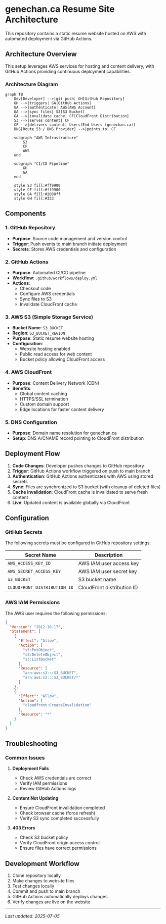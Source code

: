 # genechan.ca Resume Site Architecture

This repository contains a static resume website hosted on AWS with automated deployment via GitHub Actions.

## Architecture Overview

This setup leverages AWS services for hosting and content delivery, with GitHub Actions providing continuous deployment capabilities.

### Architecture Diagram

```mermaid
graph TB
    Dev[Developer] -->|git push| GH[GitHub Repository]
    GH -->|triggers| GA[GitHub Actions]
    GA -->|authenticate| AWS[AWS Account]
    GA -->|sync files| S3[S3 Bucket]
    GA -->|invalidate cache| CF[CloudFront Distribution]
    S3 -->|serves content| CF
    CF -->|delivers content| Users[End Users (genechan.ca)]
    DNS[Route 53 / DNS Provider] -->|points to| CF
    
    subgraph "AWS Infrastructure"
        S3
        CF
        AWS
    end
    
    subgraph "CI/CD Pipeline"
        GH
        GA
    end
    
    style S3 fill:#ff9900
    style CF fill:#ff9900
    style GA fill:#2088ff
    style GH fill:#333
```

## Components

### 1. GitHub Repository
- **Purpose**: Source code management and version control
- **Trigger**: Push events to main branch initiate deployment
- **Secrets**: Stores AWS credentials and configuration

### 2. GitHub Actions
- **Purpose**: Automated CI/CD pipeline
- **Workflow**: `.github/workflows/deploy.yml`
- **Actions**:
  - Checkout code
  - Configure AWS credentials
  - Sync files to S3
  - Invalidate CloudFront cache

### 3. AWS S3 (Simple Storage Service)
- **Bucket Name**: `S3_BUCKET`
- **Region**: `S3_BUCKET_REGION`
- **Purpose**: Static resume website hosting
- **Configuration**:
  - Website hosting enabled
  - Public read access for web content
  - Bucket policy allowing CloudFront access

### 4. AWS CloudFront
- **Purpose**: Content Delivery Network (CDN)
- **Benefits**:
  - Global content caching
  - HTTPS/SSL termination
  - Custom domain support
  - Edge locations for faster content delivery

### 5. DNS Configuration
- **Purpose**: Domain name resolution for genechan.ca
- **Setup**: DNS A/CNAME record pointing to CloudFront distribution

## Deployment Flow

1. **Code Changes**: Developer pushes changes to GitHub repository
2. **Trigger**: GitHub Actions workflow triggered on push to main branch
3. **Authentication**: GitHub Actions authenticates with AWS using stored secrets
4. **Sync**: Files are synchronized to S3 bucket (with cleanup of deleted files)
5. **Cache Invalidation**: CloudFront cache is invalidated to serve fresh content
6. **Live**: Updated content is available globally via CloudFront

## Configuration

### GitHub Secrets
The following secrets must be configured in GitHub repository settings:

| Secret Name | Description |
|-------------|-------------|
| `AWS_ACCESS_KEY_ID` | AWS IAM user access key |
| `AWS_SECRET_ACCESS_KEY` | AWS IAM user secret key |
| `S3_BUCKET` | S3 bucket name |
| `CLOUDFRONT_DISTRIBUTION_ID` | CloudFront distribution ID |

### AWS IAM Permissions
The AWS user requires the following permissions:

```json
{
  "Version": "2012-10-17",
  "Statement": [
    {
      "Effect": "Allow",
      "Action": [
        "s3:PutObject",
        "s3:DeleteObject",
        "s3:ListBucket"
      ],
      "Resource": [
        "arn:aws:s3:::S3_BUCKET",
        "arn:aws:s3:::S3_BUCKET/*"
      ]
    },
    {
      "Effect": "Allow",
      "Action": [
        "cloudfront:CreateInvalidation"
      ],
      "Resource": "*"
    }
  ]
}
```


## Troubleshooting

### Common Issues

1. **Deployment Fails**
   - Check AWS credentials are correct
   - Verify IAM permissions
   - Review GitHub Actions logs

2. **Content Not Updating**
   - Ensure CloudFront invalidation completed
   - Check browser cache (force refresh)
   - Verify S3 sync completed successfully

3. **403 Errors**
   - Check S3 bucket policy
   - Verify CloudFront origin access control
   - Ensure files have correct permissions


## Development Workflow

1. Clone repository locally
2. Make changes to website files
3. Test changes locally
4. Commit and push to main branch
5. GitHub Actions automatically deploys changes
6. Verify changes are live on the website

---

*Last updated: 2025-07-05*